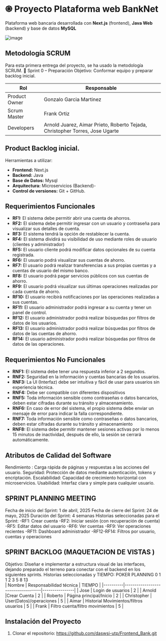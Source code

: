 # ֎ Proyecto Plataforma web BankNet

Plataforma web bancaria desarrollada con **Next.js** (frontend), **Java Web** (backend) y base de datos **MySQL**

![image](https://github.com/user-attachments/assets/1f28e5de-5af2-406d-9753-091eecc9d790)

## Metodología SCRUM
Para esta primera entrega del proyecto, se ha usado la metodología SCRUM.
📅 Sprint 0 – Preparación 
Objetivo: Conformar equipo y preparar backlog inicial.

| Rol | Responsable |
|-----|-------------|
|Product Owner| Gonzalo Garcia Martinez |
|Scrum Master| Frank Ortiz  |
|Developers| Arnold Juarez, Aimar Prieto, Roberto Tejada, Christopher Torres, Jose Ugarte|

## Product Backlog inicial.

Herramientas a utilizar:
- **Frontend:** Next.js 
- **Backend:** Java
- **Base de Datos:** Mysql
- **Arquitectura:** Microservicios (Backend)- 
- **Control de versiones:** Git + GitHub.



## Requerimientos Funcionales

- **RF1:** El sistema debe permitir abrir una cuenta de ahorros.
- **RF2:** El sistema debe permitir ingresar con un usuario y contraseña para visualizar sus detalles de cuenta.
- **RF3:** El sistema tendrá la opción de restablecer la cuenta.
- **RF4:** El sistema dividirá su visibilidad de uso mediante roles de usuario (clientes y administrador)
- **RF5:** El usuario cliente podrá modificar datos opcionales de su cuenta registrada.
- **RF6:** El usuario podrá visualizar sus cuentas de ahorro.
- **RF7:** El usuario podrá realizar transferencias a sus propias cuentas y a cuentas de usuario del mismo banco.
- **RF8:** El usuario podrá pagar servicios públicos con sus cuentas de ahorro.
- **RF9:** El usuario podrá visualizar sus últimas operaciones realizadas por cada cuenta de ahorro.
- **RF10:** El usuario recibirá notificaciones por las operaciones realizadas a sus cuentas.
- **RF11:** El usuario administrador podrá ingresar a su cuenta y tener un panel de control.
- **RF12:** El usuario administrador podrá realizar búsquedas por filtros de datos de los  usuarios. 
- **RF13:** El usuario administrador podrá realizar búsquedas por filtros de datos de las cuentas de ahorro. 
- **RF14:** El usuario administrador podrá realizar búsquedas por filtros de datos de las operaciones.



## Requerimientos No Funcionales 

- **RNF1:** El sistema debe tener una respuesta inferior a 2 segundos.
- **RNF2:** Seguridad en la información y cuentas bancarias de los usuarios.
- **RNF3:** La UI (Interfaz) debe ser intuitiva y fácil de usar para usuarios sin experiencia técnica.
- **RNF4:** Debe ser compatible con diferentes dispositivos
- **RNF5:** Toda información sensible como contraseñas o datos bancarios, deben estar cifradas durante su tránsito y almacenamiento.
- **RNF6:** En caso de error del sistema, el propio sistema debe enviar un mensaje de error para indicar la falla correspondiente.
- **RNF7:** Toda información sensible como contraseñas o datos bancarios, deben estar cifradas durante su tránsito y almacenamiento
- **RNF8:** El sistema debe permitir mantener sesiones activas por lo menos 15 minutos de inactividad, después de ello, la sesión se cerrará automáticamente.

 
## Atributos de Calidad del Software
 
Rendimiento : Carga rápida de páginas y respuestas a las acciones del usuario.
Seguridad: Protección de datos mediante autenticación, tokens y encriptación.
Escalabilidad: Capacidad de crecimiento horizontal con microservicios.
Usabilidad: Interfaz clara y simple para cualquier usuario.
## SPRINT PLANNING MEETING
Fecha de inicio del Sprint: 1 de abril, 2025
Fecha de cierre del Sprint: 24 de mayo, 2025
Duración del Sprint: 4 semanas
Historias seleccionadas para el Sprint:
 -RF1: Crear cuenta
 -RF2: Iniciar sesión (con recuperación de cuenta)
 -RF5: Editar datos del usuario
 -RF6: Ver cuentas
 -RF9: Ver operaciones recientes
 -RF11: Dashboard administrador
 -RF12-RF14: Filtros por usuario, cuentas y operaciones


## SPRINT BACKLOG (MAQUETACION DE VISTAS )
Objetivo: Diseñar e implementar a estructura visual de las interfaces, dejando preparado el terreno para conectar con el backend en los siguientes sprints.
Historias seleccionadas y TIEMPO:
 POKER PLANNING 
0 1 1 2 3 5 8 13 	
| Nombre   | Responsabilidad técnica           | TIEMPO      |
|----------|------------------------------------|----------------|
| Jose    | Login de usuarios                  |	2	 |
| Arnold     |Crear Cuenta		 | 2      |
| Roberto | Página principal/Inicio                 | 2      |
| Christopher   | User(Datos)/operaciones               | 5      |
| Aimar   | Historial Movimientos/filtros usuarios   | 5      |
| Frank    | Filtro cuenta/filtro movimientos	| 5      |


## Instalación del Proyecto
1. Clonar el repositorio:
https://github.com/daswsi-utp/Frontend_Bank.git


